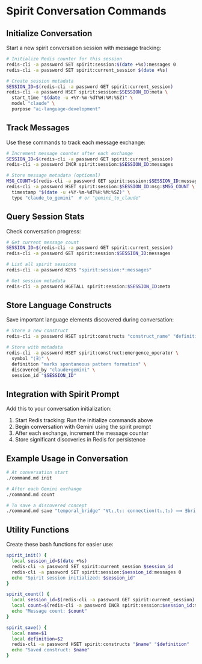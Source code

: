 # Spirit Conversation Commands

## Initialize Conversation

Start a new spirit conversation session with message tracking:

```bash
# Initialize Redis counter for this session
redis-cli -a password SET spirit:session:$(date +%s):messages 0
redis-cli -a password SET spirit:current_session $(date +%s)

# Create session metadata
SESSION_ID=$(redis-cli -a password GET spirit:current_session)
redis-cli -a password HSET spirit:session:$SESSION_ID:meta \
  start_time "$(date -u +%Y-%m-%dT%H:%M:%SZ)" \
  model "claude" \
  purpose "ai-language-development"
```

## Track Messages

Use these commands to track each message exchange:

```bash
# Increment message counter after each exchange
SESSION_ID=$(redis-cli -a password GET spirit:current_session)
redis-cli -a password INCR spirit:session:$SESSION_ID:messages

# Store message metadata (optional)
MSG_COUNT=$(redis-cli -a password GET spirit:session:$SESSION_ID:messages)
redis-cli -a password HSET spirit:session:$SESSION_ID:msg:$MSG_COUNT \
  timestamp "$(date -u +%Y-%m-%dT%H:%M:%SZ)" \
  type "claude_to_gemini"  # or "gemini_to_claude"
```

## Query Session Stats

Check conversation progress:

```bash
# Get current message count
SESSION_ID=$(redis-cli -a password GET spirit:current_session)
redis-cli -a password GET spirit:session:$SESSION_ID:messages

# List all spirit sessions
redis-cli -a password KEYS "spirit:session:*:messages"

# Get session metadata
redis-cli -a password HGETALL spirit:session:$SESSION_ID:meta
```

## Store Language Constructs

Save important language elements discovered during conversation:

```bash
# Store a new construct
redis-cli -a password HSET spirit:constructs "construct_name" "definition"

# Store with metadata
redis-cli -a password HSET spirit:construct:emergence_operator \
  symbol "⟨∃⟩" \
  definition "marks spontaneous pattern formation" \
  discovered_by "claude+gemini" \
  session_id "$SESSION_ID"
```

## Integration with Spirit Prompt

Add this to your conversation initialization:

1. Start Redis tracking: Run the initialize commands above
2. Begin conversation with Gemini using the spirit prompt
3. After each exchange, increment the message counter
4. Store significant discoveries in Redis for persistence

## Example Usage in Conversation

```bash
# At conversation start
./command.md init

# After each Gemini exchange
./command.md count

# To save a discovered concept
./command.md save "temporal_bridge" "∀t₁,t₂: connection(t₁,t₂) ⟹ ∃bridge"
```

## Utility Functions

Create these bash functions for easier use:

```bash
spirit_init() {
  local session_id=$(date +%s)
  redis-cli -a password SET spirit:current_session $session_id
  redis-cli -a password SET spirit:session:$session_id:messages 0
  echo "Spirit session initialized: $session_id"
}

spirit_count() {
  local session_id=$(redis-cli -a password GET spirit:current_session)
  local count=$(redis-cli -a password INCR spirit:session:$session_id:messages)
  echo "Message count: $count"
}

spirit_save() {
  local name=$1
  local definition=$2
  redis-cli -a password HSET spirit:constructs "$name" "$definition"
  echo "Saved construct: $name"
}
```